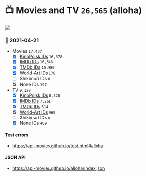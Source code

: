 # :tv: Movies and TV `26,565` (alloha)

<a href="https://API-Movies.github.io"><img src="https://API-Movies.github.io/banner.png?cache"></a>

### :date: 2021-04-21
- Movies `17,437`
  - [x] <a href="https://API-Movies.github.io/alloha/movie_kinopoisk_ids.json">KinoPoisk IDs</a> `16,378`
  - [x] <a href="https://API-Movies.github.io/alloha/movie_imdb_ids.json">IMDb IDs</a> `16,546`
  - [x] <a href="https://API-Movies.github.io/alloha/movie_tmdb_ids.json">TMDb IDs</a> `15,980`
  - [x] <a href="https://API-Movies.github.io/alloha/movie_world_art_ids.json">World-Art IDs</a> `178`
  - [ ] Shikimori IDs `0`
  - [x] None IDs `197`
- TV `9,128`
  - [x] <a href="https://API-Movies.github.io/alloha/tv_kinopoisk_ids.json">KinoPoisk IDs</a> `8,320`
  - [x] <a href="https://API-Movies.github.io/alloha/tv_imdb_ids.json">IMDb IDs</a> `7,261`
  - [x] <a href="https://API-Movies.github.io/alloha/tv_tmdb_ids.json">TMDb IDs</a> `514`
  - [x] <a href="https://API-Movies.github.io/alloha/tv_world_art_ids.json">World-Art IDs</a> `969`
  - [ ] Shikimori IDs `0`
  - [x] None IDs `409`
#### Test errors
- <a href='https://api-movies.github.io/test.html#alloha'>https://api-movies.github.io/test.html#alloha</a>
#### JSON API
- <a href='https://api-movies.github.io/alloha/index.json'>https://api-movies.github.io/alloha/index.json</a>
